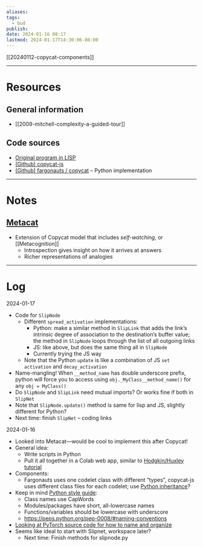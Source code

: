 ```yaml
---
aliases: 
tags:
  - bud
publish: 
date: 2024-01-16 08:17
lastmod: 2024-01-17T14:30:06-08:00
---
```

[[20240112-copycat-components]]

---
# Resources

## General information
- [[2009-mitchell-complexity-a-guided-tour]]

## Code sources

- [Original program in LISP](https://github.com/fargonauts/copycat-lisp)
- [(Github) copycat-js](https://github.com/Paul-G2/copycat-js?tab=readme-ov-file)
- [(Github) fargonauts / copycat](https://github.com/fargonauts/copycat?tab=readme-ov-file) – Python implementation

---

# Notes

## [Metacat](https://science.slc.edu/jmarshall/metacat/)

- Extension of Copycat model that includes *self-watching*, or [[Metacognition]]
	- Introspection gives insight on how it arrives at answers
	- Richer representations of analogies


---
# Log

2024-01-17
- Code for `SlipNode`
	- Different `spread_activation` implementations:
		- Python: make a similar method in `SlipLink` that adds the link’s intrinsic degree of association to the destination’s buffer value; the method in `SlipNode` loops through the list of all outgoing links
		- JS: like above, but does the same thing all in `SlipNode`
		- Currently trying the JS way
	- Note that the Python `update` is like a combination of JS `set activation` and `decay_activation`
- Name-mangling! When `__method_name` has double underscore prefix, python will force you to access using `obj._MyClass__method_name()` for any `obj = MyClass()`
- Do `SlipNode` and `SlipLink` need mutual imports? Or works fine if both in `SlipNet`
- Note that `SlipNode.update()` method is same for lisp and JS, slightly different for Python?
- Next time: finish `SlipNet` – coding links

2024-01-16
- Looked into Metacat—would be cool to implement this after Copycat!
- General idea:
	- Write scripts in Python
	- Pull it all together in a Colab web app, similar to [Hodgkin/Huxley tutorial](https://github.com/openworm/hodgkin_huxley_tutorial)
- Components: 
	- Fargonauts uses one codelet class with different “types”, copycat-js uses different class files for each codelet; use [Python inheritance](https://www.w3schools.com/python/python_inheritance.asp)?
- Keep in mind [Python style guide](https://peps.python.org/pep-0008/):
	- Class names use CapWords
	- Modules/packages have short, all-lowercase names
	- Functions/variables should be lowercase with underscore
	- https://peps.python.org/pep-0008/#naming-conventions
- [Looking at PyTorch source code for how to name and organize](https://github.com/pytorch/pytorch/tree/main/torch)
- Seems like ideal to start with Slipnet, workspace later?
	- Next time: Finish methods for slipnode.py
